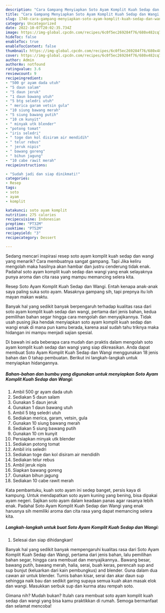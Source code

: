```yaml
---
description: "Cara Gampang Menyiapkan Soto Ayam Komplit Kuah Sedap dan Wangi, Sempurna"
title: "Cara Gampang Menyiapkan Soto Ayam Komplit Kuah Sedap dan Wangi, Sempurna"
slug: 1740-cara-gampang-menyiapkan-soto-ayam-komplit-kuah-sedap-dan-wangi-sempurna
category: Uncategorized
date: 2022-10-07T20:02:35.734Z
image: https://img-global.cpcdn.com/recipes/6c0f5ec269284f76/680x482cq70/soto-ayam-komplit-kuah-sedap-dan-wangi-foto-resep-utama.jpg
hideToc: false
enableToc: true
enableTocContent: false
thumbnail: https://img-global.cpcdn.com/recipes/6c0f5ec269284f76/680x482cq70/soto-ayam-komplit-kuah-sedap-dan-wangi-foto-resep-utama.jpg
cover: https://img-global.cpcdn.com/recipes/6c0f5ec269284f76/680x482cq70/soto-ayam-komplit-kuah-sedap-dan-wangi-foto-resep-utama.jpg
author: Admin
authorAv: notfound
ratingvalue: 3.6
reviewcount: 9
recipeingredient:
- "500 gr ayam dada utuh"
- "5 daun salam"
- "5 daun jeruk"
- "1 daun bawang utuh"
- "5 btg seledri utuh"
- " merica garam vetsin gula"
- "10 siung bawang merah"
- "5 siung bawang putih"
- "10 cm kunyit"
- " minyak utk blender"
- "potong tomat"
- "iris seledri"
- " toge dan kol disiram air mendidih"
- " telur rebus"
- " jeruk nipis"
- " bawang goreng"
- " bihun jagung"
- "10 cabe rawit merah"
recipeinstructions:

- "Sudah jadi dan siap dinikmati!"
categories:
- Resep
tags:
- soto
- ayam
- komplit

katakunci: soto ayam komplit 
nutrition: 275 calories
recipecuisine: Indonesian
preptime: "PT32M"
cooktime: "PT52M"
recipeyield: "3"
recipecategory: Dessert

---
```



Sedang mencari inspirasi resep soto ayam komplit kuah sedap dan wangi yang menarik? Cara membuatnya sangat gampang. Tapi Jika keliru mengolah maka hasilnya akan hambar dan justru cenderung tidak enak. Padahal soto ayam komplit kuah sedap dan wangi yang enak selayaknya punya aroma dan cita rasa yang mampu memancing selera kita.


Resep Soto Ayam Komplit Kuah Sedap dan Wangi. Entah kenapa anak-anak saya paling suka soto ayam. Masaknya gampang sih, tapi prepnya itu loh mayan makan waktu.

Banyak hal yang sedikit banyak berpengaruh terhadap kualitas rasa dari soto ayam komplit kuah sedap dan wangi, pertama dari jenis bahan, kedua pemilihan bahan segar hingga cara mengolah dan menyajikannya. Tidak usah pusing jika hendak menyiapkan soto ayam komplit kuah sedap dan wangi enak di mana pun kamu berada, karena asal sudah tahu triknya maka hidangan ini mampu menjadi sajian spesial.


Di bawah ini ada beberapa cara mudah dan praktis dalam mengolah soto ayam komplit kuah sedap dan wangi yang siap dikreasikan. Anda dapat membuat Soto Ayam Komplit Kuah Sedap dan Wangi menggunakan 18 jenis bahan dan 0 tahap pembuatan. Berikut ini langkah-langkah untuk menyiapkan hidangannya.

<!--inarticleads1-->

##### Bahan-bahan dan bumbu yang digunakan untuk menyiapkan Soto Ayam Komplit Kuah Sedap dan Wangi:

1. Ambil 500 gr ayam dada utuh
1. Sediakan 5 daun salam
1. Gunakan 5 daun jeruk
1. Gunakan 1 daun bawang utuh
1. Ambil 5 btg seledri utuh
1. Sediakan  merica, garam, vetsin, gula
1. Gunakan 10 siung bawang merah
1. Sediakan 5 siung bawang putih
1. Gunakan 10 cm kunyit
1. Persiapkan  minyak utk blender
1. Sediakan potong tomat
1. Ambil iris seledri
1. Sediakan  toge dan kol disiram air mendidih
1. Sediakan  telur rebus
1. Ambil  jeruk nipis
1. Siapkan  bawang goreng
1. Gunakan  bihun jagung
1. Sediakan 10 cabe rawit merah


Kata pembantuku, kuah soto ayam ini sedep banget, persis kaya di kampung. Untuk mendapatkan soto ayam kuning yang bening, bisa dipakai ayam negeri. Sajikan soto ayam dalam keadaan panas agar rasanya lebih enak. Padahal Soto Ayam Komplit Kuah Sedap dan Wangi yang enak harusnya sih memiliki aroma dan cita rasa yang dapat memancing selera kita. 

<!--inarticleads2-->

##### Langkah-langkah untuk buat Soto Ayam Komplit Kuah Sedap dan Wangi:


1. Selesai dan siap dihidangkan!

Banyak hal yang sedikit banyak mempengaruhi kualitas rasa dari Soto Ayam Komplit Kuah Sedap dan Wangi, pertama dari jenis bahan, lalu pemilihan bahan segar, hingga cara membuat dan menyajikannya.. Bawang besar, bawang putih, bawang merah, halia, serai, buah keras, perencah sup and sup bunjut (keluarkan dari kain pembungkus) and blender. Guna dalam dua cawan air untuk blender. Tumis bahan kisar, serai dan akar daun sup sehingga naik bau dan sedikit garing supaya semua kuah akan masak elok dan wangi. Masukkan serbuk sup dan kurma atau rempah soto. 

Gimana nih? Mudah bukan? Itulah cara membuat soto ayam komplit kuah sedap dan wangi yang bisa kamu praktikkan di rumah. Semoga bermanfaat dan selamat mencoba!
